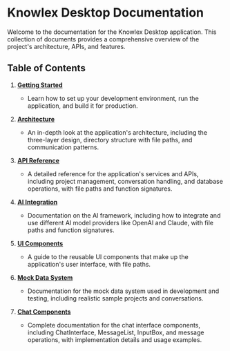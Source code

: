 # Knowlex Desktop Documentation

Welcome to the documentation for the Knowlex Desktop application. This collection of documents provides a comprehensive overview of the project's architecture, APIs, and features.

## Table of Contents

1.  **[Getting Started](./01-getting-started.md)**
    *   Learn how to set up your development environment, run the application, and build it for production.

2.  **[Architecture](./02-architecture.md)**
    *   An in-depth look at the application's architecture, including the three-layer design, directory structure with file paths, and communication patterns.

3.  **[API Reference](./03-api-reference.md)**
    *   A detailed reference for the application's services and APIs, including project management, conversation handling, and database operations, with file paths and function signatures.

4.  **[AI Integration](./04-ai-integration.md)**
    *   Documentation on the AI framework, including how to integrate and use different AI model providers like OpenAI and Claude, with file paths and function signatures.

5.  **[UI Components](./05-ui-components.md)**
    *   A guide to the reusable UI components that make up the application's user interface, with file paths.

6.  **[Mock Data System](./06-mock-data.md)**
    *   Documentation for the mock data system used in development and testing, including realistic sample projects and conversations.

7.  **[Chat Components](./07-chat-components.md)**
    *   Complete documentation for the chat interface components, including ChatInterface, MessageList, InputBox, and message operations, with implementation details and usage examples.